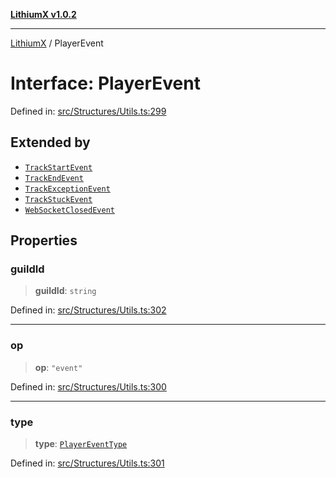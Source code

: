 [**LithiumX v1.0.2**](../README.md)

***

[LithiumX](../globals.md) / PlayerEvent

# Interface: PlayerEvent

Defined in: [src/Structures/Utils.ts:299](https://github.com/anantix-network/LithiumX/blob/791eed01fbe9f7030525ce976bc687f47cb06e89/src/Structures/Utils.ts#L299)

## Extended by

- [`TrackStartEvent`](TrackStartEvent.md)
- [`TrackEndEvent`](TrackEndEvent.md)
- [`TrackExceptionEvent`](TrackExceptionEvent.md)
- [`TrackStuckEvent`](TrackStuckEvent.md)
- [`WebSocketClosedEvent`](WebSocketClosedEvent.md)

## Properties

### guildId

> **guildId**: `string`

Defined in: [src/Structures/Utils.ts:302](https://github.com/anantix-network/LithiumX/blob/791eed01fbe9f7030525ce976bc687f47cb06e89/src/Structures/Utils.ts#L302)

***

### op

> **op**: `"event"`

Defined in: [src/Structures/Utils.ts:300](https://github.com/anantix-network/LithiumX/blob/791eed01fbe9f7030525ce976bc687f47cb06e89/src/Structures/Utils.ts#L300)

***

### type

> **type**: [`PlayerEventType`](../type-aliases/PlayerEventType.md)

Defined in: [src/Structures/Utils.ts:301](https://github.com/anantix-network/LithiumX/blob/791eed01fbe9f7030525ce976bc687f47cb06e89/src/Structures/Utils.ts#L301)
